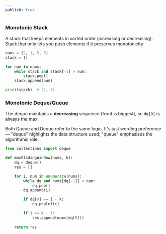 ```yaml
---
publish: true
---
```


### Monotonic Stack

A stack that keeps elements in sorted order (increasing or decreasing). Stack that only lets you push elements if it preserves monotonicity


```python
nums = [2, 1, 5, 3]
stack = []

for num in nums:
    while stack and stack[-1] > num:
        stack.pop()
    stack.append(num)

print(stack)  # [1, 3]
```


### Monotonic Deque/Queue

The deque maintains a **decreasing** sequence (front is biggest), so `dq[0]` is always the max. 

Both Queue and Deque refer to the same logic. It's just wording preference — "deque" highlights the data structure used; "queue" emphasizes the algorithmic role.

```python
from collections import deque

def maxSlidingWindow(nums, k):
    dq = deque()
    res = []

    for i, num in enumerate(nums):
        while dq and nums[dq[-1]] < num:
            dq.pop()
        dq.append(i)

        if dq[0] == i - k:
            dq.popleft()

        if i >= k - 1:
            res.append(nums[dq[0]])
    
    return res
```